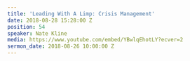 ```yaml
---
title: 'Leading With A Limp: Crisis Management'
date: 2018-08-28 15:28:00 Z
position: 54
speaker: Nate Kline
media: https://www.youtube.com/embed/YBwlqEhotLY?ecver=2
sermon_date: 2018-08-26 10:00:00 Z
---
```


